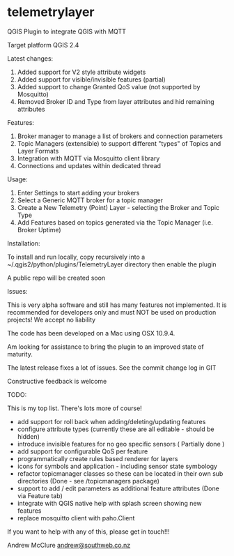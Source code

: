 telemetrylayer
==============

QGIS Plugin to integrate QGIS with MQTT


Target platform QGIS 2.4

Latest changes:

1. Added support for V2 style attribute widgets
2. Added support for visible/invisible features (partial)
3. Added support to change  Granted QoS value (not supported by Mosquitto)
4. Removed Broker ID and Type from layer attributes and hid remaining attributes

Features:

1. Broker manager to manage a list of brokers and connection parameters
2. Topic Managers (extensible) to support different "types" of Topics and Layer Formats
3. Integration with MQTT via Mosquitto client library
4. Connections and updates within dedicated thread

Usage:
 
1. Enter Settings to start adding your brokers
2. Select a Generic MQTT broker for a topic manager
3. Create a New Telemetry (Point) Layer - selecting the Broker and Topic Type
4. Add Features based on topics generated via the Topic Manager (i.e. Broker Uptime)

Installation:

To install and run locally, copy recursively into a ~/.qgis2/python/plugins/TelemetryLayer directory then enable the plugin

A public repo will be created soon

Issues:

This is very alpha software and still has many features not implemented.
It is recommended for developers only and must NOT be used on production projects!
We accept no liability

The code has been developed on a Mac using OSX 10.9.4.

Am looking for assistance to bring the plugin to an improved state of maturity.

The latest release fixes a lot of issues. See the commit change log in GIT

Constructive feedback is welcome

TODO:


This is my top list. There's lots more of course!

- add support for roll back when adding/deleting/updating features
- configure attribute types (currently these are all editable - should be hidden)
- introduce invisible features for no geo specific sensors ( Partially done )
- add support for configurable QoS per feature
- programmatically create rules based renderer for layers
- icons for symbols and application - including sensor state symbology
- refactor topicmanager classes so these can be located in their own sub directories (Done - see /topicmanagers package)
- support to add / edit parameters as additional feature attributes (Done via Feature tab)
- integrate with QGIS native help with splash screen showing new features
- replace mosquitto client with paho.Client

If you want to help with any of this, please get in touch!!!

Andrew McClure <andrew@southweb.co.nz>

